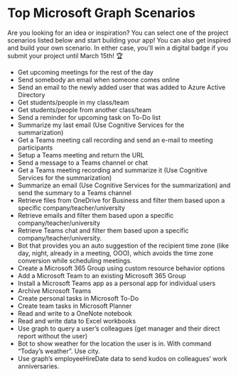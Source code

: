 # Top Microsoft Graph Scenarios

Are you looking for an idea or inspiration? You can select one of the project scenarios listed below and start building your app! You can also get inspired and build your own scenario. In either case, you'll win a digital badge if you submit your project until March 15th! 🏆

* Get upcoming meetings for the rest of the day  
* Send somebody an email when someone comes online  
* Send an email to the newly added user that was added to Azure Active Directory  
* Get students/people in my class/team  
* Get students/people from another class/team  
* Send a reminder for upcoming task on To-Do list  
* Summarize my last email (Use Cognitive Services for the summarization)  
* Get a Teams meeting call recording and send an e-mail to meeting participants  
* Setup a Teams meeting and return the URL  
* Send a message to a Teams channel or chat  
* Get a Teams meeting recording and summarize it (Use Cognitive Services for the summarization)  
* Summarize an email (Use Cognitive Services for the summarization) and send the summary to a Teams channel  
* Retrieve files from OneDrive for Business and filter them based upon a specific company/teacher/university  
* Retrieve emails and filter them based upon a specific company/teacher/university  
* Retrieve Teams chat and filter them based upon a specific company/teacher/university.  
* Bot that provides you an auto suggestion of the recipient time zone (like day, night, already in a meeting, OOO), which avoids the time zone conversion while scheduling meetings.  
* Create a Microsoft 365 Group using custom resource behavior options  
* Add a Microsoft Team to an existing Microsoft 365 Group  
* Install a Microsoft Teams app as a personal app for individual users  
* Archive Microsoft Teams  
* Create personal tasks in Microsoft To-Do  
* Create team tasks in Microsoft Planner  
* Read and write to a OneNote notebook  
* Read and write data to Excel workbooks  
* Use graph to query a user’s colleagues (get manager and their direct report without the user)
* Bot to show weather for the location the user is in. With command “Today’s weather”. Use city.  
* Use graph’s employeeHireDate data to send kudos on colleagues’ work anniversaries.  

